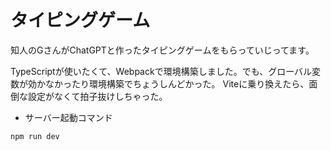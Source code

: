 # タイピングゲーム

知人のGさんがChatGPTと作ったタイピングゲームをもらっていじってます。

TypeScriptが使いたくて、Webpackで環境構築しました。でも、グローバル変数が効かなかったり環境構築でちょうしんどかった。
Viteに乗り換えたら、面倒な設定がなくて拍子抜けしちゃった。

- サーバー起動コマンド

```
npm run dev
```
